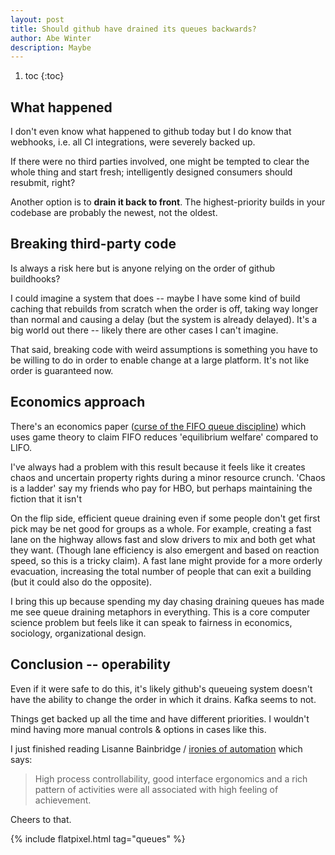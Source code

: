 ```yaml
---
layout: post
title: Should github have drained its queues backwards?
author: Abe Winter
description: Maybe
---
```


<style>blockquote {letter-spacing:inherit; font-style:normal;}</style>

1. toc
{:toc}

## What happened

I don't even know what happened to github today but I do know that webhooks, i.e. all CI integrations, were severely backed up.

If there were no third parties involved, one might be tempted to clear the whole thing and start fresh; intelligently designed consumers should resubmit, right?

Another option is to **drain it back to front**. The highest-priority builds in your codebase are probably the newest, not the oldest.

## Breaking third-party code

Is always a risk here but is anyone relying on the order of github buildhooks?

I could imagine a system that does -- maybe I have some kind of build caching that rebuilds from scratch when the order is off, taking way longer than normal and causing a delay (but the system is already delayed). It's a big world out there -- likely there are other cases I can't imagine.

That said, breaking code with weird assumptions is something you have to be willing to do in order to enable change at a large platform. It's not like order is guaranteed now.

## Economics approach

There's an economics paper ([curse of the FIFO queue discipline](https://www.sdu.dk/-/media/files/om_sdu/institutter/ivoe/disc_papers/disc_2012/dpbe10_2012.pdf)) which uses game theory to claim FIFO reduces 'equilibrium welfare' compared to LIFO.

I've always had a problem with this result because it feels like it creates chaos and uncertain property rights during a minor resource crunch. 'Chaos is a ladder' say my friends who pay for HBO, but perhaps maintaining the fiction that it isn't

On the flip side, efficient queue draining even if some people don't get first pick may be net good for groups as a whole. For example, creating a fast lane on the highway allows fast and slow drivers to mix and both get what they want. (Though lane efficiency is also emergent and based on reaction speed, so this is a tricky claim). A fast lane might provide for a more orderly evacuation, increasing the total number of people that can exit a building (but it could also do the opposite).

I bring this up because spending my day chasing draining queues has made me see queue draining metaphors in everything. This is a core computer science problem but feels like it can speak to fairness in economics, sociology, organizational design.

## Conclusion -- operability

Even if it were safe to do this, it's likely github's queueing system doesn't have the ability to change the order in which it drains. Kafka seems to not.

Things get backed up all the time and have different priorities. I wouldn't mind having more manual controls & options in cases like this.

I just finished reading Lisanne Bainbridge / [ironies of automation](http://www.bainbrdg.demon.co.uk/Papers/Ironies.html) which says:

> High process controllability, good interface ergonomics and a rich pattern of activities were all associated with high feeling of achievement.

Cheers to that.

{% include flatpixel.html tag="queues" %}
